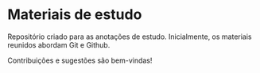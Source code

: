 # Materiais de estudo
Repositório criado para as anotações de estudo. Inicialmente, os materiais reunidos abordam Git e Github.

Contribuições e sugestões são bem-vindas!
